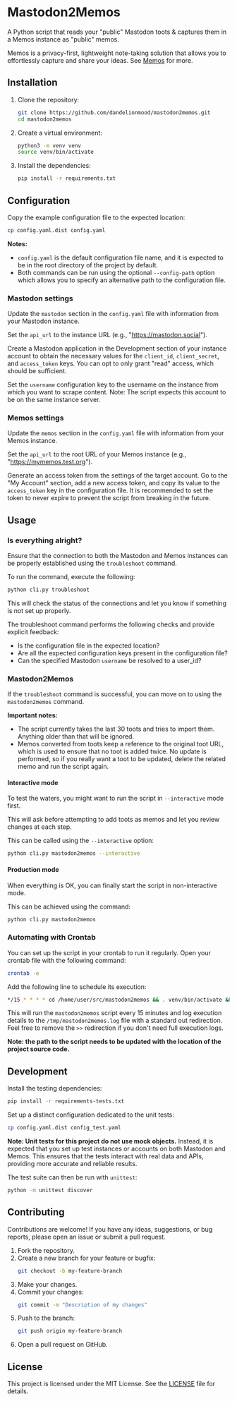 # Mastodon2Memos

A Python script that reads your "public" Mastodon toots & captures them in a Memos instance as "public" memos.

Memos is a privacy-first, lightweight note-taking solution that allows you to effortlessly capture and share your ideas. See [Memos](https://www.usememos.com/) for more.

## Installation

1. Clone the repository:
    ```sh
    git clone https://github.com/dandelionmood/mastodon2memos.git
    cd mastodon2memos
    ```

2. Create a virtual environment:
    ```sh
    python3 -m venv venv
    source venv/bin/activate
    ```

3. Install the dependencies:
    ```sh
    pip install -r requirements.txt
    ```

## Configuration 

Copy the example configuration file to the expected location:
```sh
cp config.yaml.dist config.yaml
```
**Notes:** 
- `config.yaml` is the default configuration file name, and it is expected to be in the root directory of the project by default. 
- Both commands can be run using the optional `--config-path` option which allows you to specify an alternative path to the configuration file. 

### Mastodon settings 

Update the `mastodon` section in the `config.yaml` file with information from your Mastodon instance.

Set the `api_url` to the instance URL (e.g., "https://mastodon.social").

Create a Mastodon application in the Development section of your instance account to obtain the necessary values for the `client_id`, `client_secret`, and `access_token` keys. You can opt to only grant "read" access, which should be sufficient.

Set the `username` configuration key to the username on the instance from which you want to scrape content. Note: The script expects this account to be on the same instance server.

### Memos settings

Update the `memos` section in the `config.yaml` file with information from your Memos instance.

Set the `api_url` to the root URL of your Memos instance (e.g., "https://mymemos.test.org").

Generate an access token from the settings of the target account. Go to the "My Account" section, add a new access token, and copy its value to the `access_token` key in the configuration file. It is recommended to set the token to never expire to prevent the script from breaking in the future.

## Usage

### Is everything alright?

Ensure that the connection to both the Mastodon and Memos instances can be properly established using the `troubleshoot` command.

To run the command, execute the following:

```sh
python cli.py troubleshoot
```

This will check the status of the connections and let you know if something is not set up properly.

The troubleshoot command performs the following checks and provide explicit feedback:
- Is the configuration file in the expected location?
- Are all the expected configuration keys present in the configuration file?
- Can the specified Mastodon `username` be resolved to a user_id?

### Mastodon2Memos

If the `troubleshoot` command is successful, you can move on to using the `mastodon2memos` command.

**Important notes:**
- The script currently takes the last 30 toots and tries to import them. Anything older than that will be ignored.
- Memos converted from toots keep a reference to the original toot URL, which is used to ensure that no toot is added twice. No update is performed, so if you really want a toot to be updated, delete the related memo and run the script again.

#### Interactive mode

To test the waters, you might want to run the script in `--interactive` mode first.

This will ask before attempting to add toots as memos and let you review changes at each step.

This can be called using the `--interactive` option:

```sh
python cli.py mastodon2memos --interactive
```

#### Production mode

When everything is OK, you can finally start the script in non-interactive mode.

This can be achieved using the command:

```sh
python cli.py mastodon2memos
```

### Automating with Crontab

You can set up the script in your crontab to run it regularly. Open your crontab file with the following command:

```sh
crontab -e
```

Add the following line to schedule its execution:

```sh
*/15 * * * * cd /home/user/src/mastodon2memos && . venv/bin/activate && python cli.py mastodon2memos >> /tmp/mastodon2memos.log 2>&1
```

This will run the `mastodon2memos` script every 15 minutes and log execution details to the `/tmp/mastodon2memos.log` file with a standard out redirection. Feel free to remove the `>>` redirection if you don't need full execution logs.

**Note: the path to the script needs to be updated with the location of the project source code.**

## Development

Install the testing dependencies:

```sh
pip install -r requirements-tests.txt
```

Set up a distinct configuration dedicated to the unit tests:

```sh
cp config.yaml.dist config_test.yaml
```

**Note: Unit tests for this project do not use mock objects.** Instead, it is expected that you set up test instances or accounts on both Mastodon and Memos. This ensures that the tests interact with real data and APIs, providing more accurate and reliable results.

The test suite can then be run with `unittest`:

```sh
python -m unittest discover
```

## Contributing

Contributions are welcome! If you have any ideas, suggestions, or bug reports, please open an issue or submit a pull request.

1. Fork the repository.
2. Create a new branch for your feature or bugfix:
    ```sh
    git checkout -b my-feature-branch
    ```
3. Make your changes.
4. Commit your changes:
    ```sh
    git commit -m "Description of my changes"
    ```
5. Push to the branch:
    ```sh
    git push origin my-feature-branch
    ```
6. Open a pull request on GitHub.

## License

This project is licensed under the MIT License. See the [LICENSE](LICENSE) file for details.